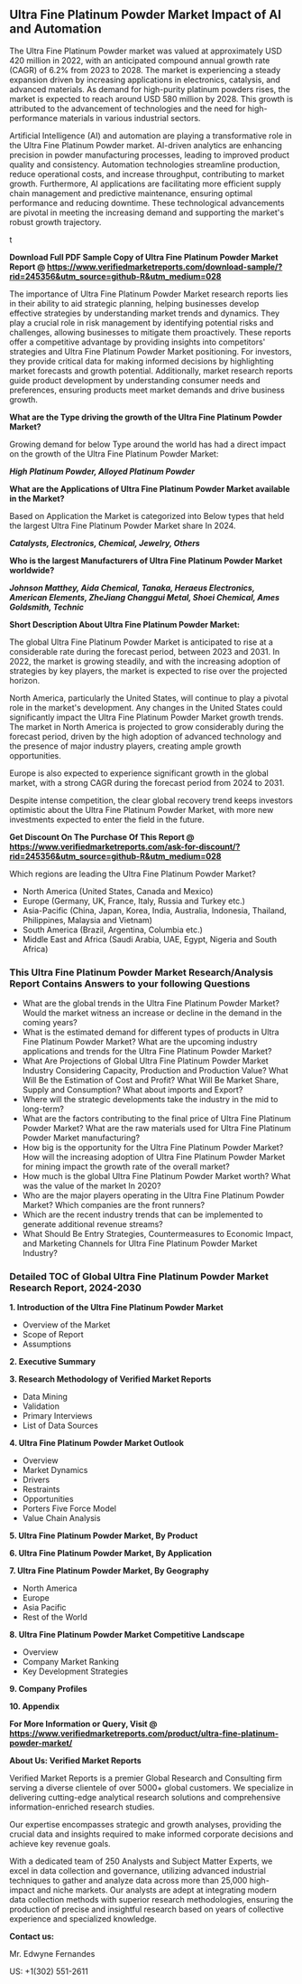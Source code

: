<h2>Ultra Fine Platinum Powder Market Impact of AI and Automation</h2><p>The Ultra Fine Platinum Powder market was valued at approximately USD 420 million in 2022, with an anticipated compound annual growth rate (CAGR) of 6.2% from 2023 to 2028. The market is experiencing a steady expansion driven by increasing applications in electronics, catalysis, and advanced materials. As demand for high-purity platinum powders rises, the market is expected to reach around USD 580 million by 2028. This growth is attributed to the advancement of technologies and the need for high-performance materials in various industrial sectors.</p><p>Artificial Intelligence (AI) and automation are playing a transformative role in the Ultra Fine Platinum Powder market. AI-driven analytics are enhancing precision in powder manufacturing processes, leading to improved product quality and consistency. Automation technologies streamline production, reduce operational costs, and increase throughput, contributing to market growth. Furthermore, AI applications are facilitating more efficient supply chain management and predictive maintenance, ensuring optimal performance and reducing downtime. These technological advancements are pivotal in meeting the increasing demand and supporting the market's robust growth trajectory.</p>t</p><p id="" class=""><strong>Download Full PDF Sample Copy of Ultra Fine Platinum Powder Market Report @ <a href="https://www.verifiedmarketreports.com/download-sample/?rid=245356&utm_source=github-R&utm_medium=028" target="_blank">https://www.verifiedmarketreports.com/download-sample/?rid=245356&utm_source=github-R&utm_medium=028</a></strong></p><p>The importance of&nbsp;Ultra Fine Platinum Powder Market research reports lies in their ability to aid strategic planning, helping businesses develop effective strategies by understanding market trends and dynamics. They play a crucial role in risk management by identifying potential risks and challenges, allowing businesses to mitigate them proactively. These reports offer a competitive advantage by providing insights into competitors' strategies and Ultra Fine Platinum Powder Market positioning. For investors, they provide critical data for making informed decisions by highlighting market forecasts and growth potential. Additionally, market research reports guide product development by understanding consumer needs and preferences, ensuring products meet market demands and drive business growth.</p><p><strong>What are the&nbsp;Type driving the growth of the Ultra Fine Platinum Powder Market?</strong></p><p id="" class="">Growing demand for below Type around the world has had a direct impact on the growth of the Ultra Fine Platinum Powder Market:</p><em><strong>High Platinum Powder, Alloyed Platinum Powder</strong></em></p><strong>What are the&nbsp;Applications&nbsp;of Ultra Fine Platinum Powder Market available in the Market?</strong></p><p id="" class="">Based on Application the Market is categorized into Below types that held the largest Ultra Fine Platinum Powder Market share In 2024.</p><em><strong>Catalysts, Electronics, Chemical, Jewelry, Others</strong></em></p><strong>Who is the largest Manufacturers of Ultra Fine Platinum Powder Market worldwide?</strong></p><p><em><strong>Johnson Matthey, Aida Chemical, Tanaka, Heraeus Electronics, American Elements, ZheJiang Changgui Metal, Shoei Chemical, Ames Goldsmith, Technic</strong></em></p><p id="" class=""><strong>Short Description About Ultra Fine Platinum Powder Market:</strong></p><p>The global Ultra Fine Platinum Powder Market is anticipated to rise at a considerable rate during the forecast period, between 2023 and 2031. In 2022, the market is growing steadily, and with the increasing adoption of strategies by key players, the market is expected to rise over the projected horizon.</p><p>North America, particularly the United States, will continue to play a pivotal role in the market's development. Any changes in the United States could significantly impact the Ultra Fine Platinum Powder Market growth trends. The market in North America is projected to grow considerably during the forecast period, driven by the high adoption of advanced technology and the presence of major industry players, creating ample growth opportunities.</p><p>Europe is also expected to experience significant growth in the global market, with a strong CAGR during the forecast period from 2024 to 2031.</p><p>Despite intense competition, the clear global recovery trend keeps investors optimistic about the Ultra Fine Platinum Powder Market, with more new investments expected to enter the field in the future.</p><p id="" class=""><strong>Get Discount On The Purchase Of This Report @ <a href="https://www.verifiedmarketreports.com/ask-for-discount/?rid=245356&utm_source=github-R&utm_medium=028" target="_blank">https://www.verifiedmarketreports.com/ask-for-discount/?rid=245356&utm_source=github-R&utm_medium=028</a></strong></p>Which regions are leading the Ultra Fine Platinum Powder Market?</p><ul><li>North America (United States, Canada and Mexico)</li><li>Europe (Germany, UK, France, Italy, Russia and Turkey etc.)</li><li>Asia-Pacific (China, Japan, Korea, India, Australia, Indonesia, Thailand, Philippines, Malaysia and Vietnam)</li><li>South America (Brazil, Argentina, Columbia etc.)</li><li>Middle East and Africa (Saudi Arabia, UAE, Egypt, Nigeria and South Africa)</li></ul><h3 id="" class="">This Ultra Fine Platinum Powder Market Research/Analysis Report Contains Answers to your following Questions</h3><ul><li>What are the global trends in the Ultra Fine Platinum Powder Market? Would the market witness an increase or decline in the demand in the coming years?</li><li>What is the estimated demand for different types of products in Ultra Fine Platinum Powder Market? What are the upcoming industry applications and trends for the Ultra Fine Platinum Powder Market?</li><li>What Are Projections of Global Ultra Fine Platinum Powder Market Industry Considering Capacity, Production and Production Value? What Will Be the Estimation of Cost and Profit? What Will Be Market Share, Supply and Consumption? What about imports and Export?</li><li>Where will the strategic developments take the industry in the mid to long-term?</li><li>What are the factors contributing to the final price of Ultra Fine Platinum Powder Market? What are the raw materials used for Ultra Fine Platinum Powder Market manufacturing?</li><li>How big is the opportunity for the Ultra Fine Platinum Powder Market? How will the increasing adoption of Ultra Fine Platinum Powder Market for mining impact the growth rate of the overall market?</li><li>How much is the global Ultra Fine Platinum Powder Market worth? What was the value of the market In 2020?</li><li>Who are the major players operating in the Ultra Fine Platinum Powder Market? Which companies are the front runners?</li><li>Which are the recent industry trends that can be implemented to generate additional revenue streams?</li><li>What Should Be Entry Strategies, Countermeasures to Economic Impact, and Marketing Channels for Ultra Fine Platinum Powder Market Industry?</li></ul><h3 id="" class="">Detailed TOC of Global Ultra Fine Platinum Powder Market Research Report, 2024-2030</h3><p id="" class=""><strong>1. Introduction of the Ultra Fine Platinum Powder Market</strong></p><ul><li>Overview of the Market</li><li>Scope of Report</li><li>Assumptions</li></ul><p id="" class=""><strong>2. Executive Summary</strong></p><p id="" class=""><strong>3. Research Methodology of Verified Market Reports</strong></p><ul><li>Data Mining</li><li>Validation</li><li>Primary Interviews</li><li>List of Data Sources</li></ul><p id="" class=""><strong>4. Ultra Fine Platinum Powder Market Outlook</strong></p><ul><li>Overview</li><li>Market Dynamics</li><li>Drivers</li><li>Restraints</li><li>Opportunities</li><li>Porters Five Force Model</li><li>Value Chain Analysis</li></ul><p id="" class=""><strong>5. Ultra Fine Platinum Powder Market, By Product</strong></p><p id="" class=""><strong>6. Ultra Fine Platinum Powder Market, By Application</strong></p><p id="" class=""><strong>7. Ultra Fine Platinum Powder Market, By Geography</strong></p><ul><li>North America</li><li>Europe</li><li>Asia Pacific</li><li>Rest of the World</li></ul><p id="" class=""><strong>8. Ultra Fine Platinum Powder Market Competitive Landscape</strong></p><ul><li>Overview</li><li>Company Market Ranking</li><li>Key Development Strategies</li></ul><p id="" class=""><strong>9. Company Profiles</strong></p><p id="" class=""><strong>10. Appendix</strong></p><p id="" class=""><strong>For More Information or Query, Visit @ <a href="https://www.verifiedmarketreports.com/product/ultra-fine-platinum-powder-market/" target="_blank">https://www.verifiedmarketreports.com/product/ultra-fine-platinum-powder-market/</a></strong></p><p id="" class=""><strong>About Us: Verified Market Reports</strong></p><p id="" class="">Verified Market Reports is a premier Global Research and Consulting firm serving a diverse clientele of over 5000+ global customers. We specialize in delivering cutting-edge analytical research solutions and comprehensive information-enriched research studies.</p><p id="" class="">Our expertise encompasses strategic and growth analyses, providing the crucial data and insights required to make informed corporate decisions and achieve key revenue goals.</p><p id="" class="">With a dedicated team of 250 Analysts and Subject Matter Experts, we excel in data collection and governance, utilizing advanced industrial techniques to gather and analyze data across more than 25,000 high-impact and niche markets. Our analysts are adept at integrating modern data collection methods with superior research methodologies, ensuring the production of precise and insightful research based on years of collective experience and specialized knowledge.</p><p id="" class=""><strong>Contact us:</strong></p><p id="" class="">Mr. Edwyne Fernandes</p><p id="" class="">US: +1(302) 551-2611</p>